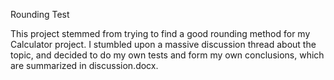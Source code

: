 Rounding Test

This project stemmed from trying to find a good rounding method for my Calculator project. I stumbled upon a massive discussion thread about the topic, and decided to do my own tests and form my own conclusions, which are summarized in discussion.docx.